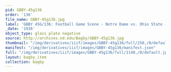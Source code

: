 ```yaml
---
pid: GBBY-45g136
order: '136'
file_name: GBBY-45g136.jpg
label: 'GBBY 45G/136: Football Game Scene - Notre Dame vs. Ohio State - 1936'
_date: '1936'
object_type: glass plate negative
source: http://archives.nd.edu/Bagby/GBBY-45g136.jpg
thumbnail: "/img/derivatives/iiif/images/GBBY-45g136/full/250,/0/default.jpg"
manifest: "/img/derivatives/iiif/images/GBBY-45g136/manifest.json"
full: "/img/derivatives/iiif/images/GBBY-45g136/full/1140,/0/default.jpg"
layout: bagby_item
collection: bagby
---
```

